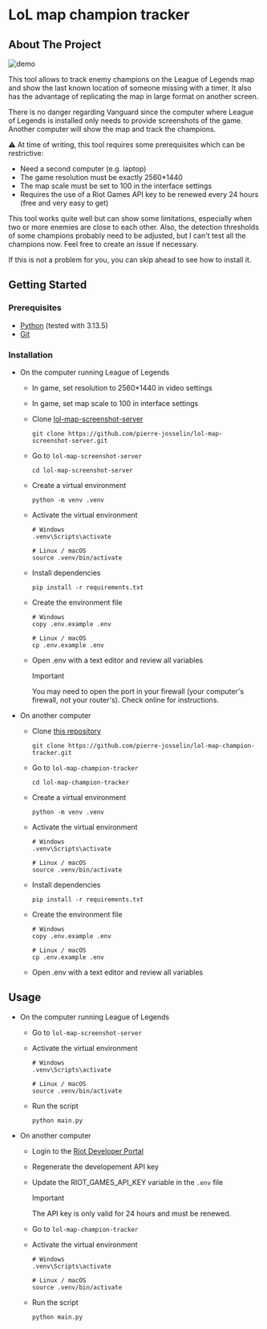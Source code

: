 # LoL map champion tracker

## About The Project

![demo](https://github.com/user-attachments/assets/f001713c-3da4-40bf-b9ec-4b15049c8a7f)

This tool allows to track enemy champions on the League of Legends map and show the last known location of someone missing with a timer. It also has the advantage of replicating the map in large format on another screen.

There is no danger regarding Vanguard since the computer where League of Legends is installed only needs to provide screenshots of the game. Another computer will show the map and track the champions.

⚠️ At time of writing, this tool requires some prerequisites which can be restrictive:

- Need a second computer (e.g. laptop)
- The game resolution must be exactly 2560*1440
- The map scale must be set to 100 in the interface settings
- Requires the use of a Riot Games API key to be renewed every 24 hours (free and very easy to get)

This tool works quite well but can show some limitations, especially when two or more enemies are close to each other. Also, the detection thresholds of some champions probably need to be adjusted, but I can't test all the champions now. Feel free to create an issue if necessary.

If this is not a problem for you, you can skip ahead to see how to install it.

## Getting Started

### Prerequisites

- [Python](https://www.python.org/downloads/) (tested with 3.13.5)
- [Git](https://git-scm.com/downloads)

### Installation

- On the computer running League of Legends

    - In game, set resolution to 2560*1440 in video settings

    - In game, set map scale to 100 in interface settings

    - Clone [lol-map-screenshot-server](https://github.com/pierre-josselin/lol-map-screenshot-server)

        ```
        git clone https://github.com/pierre-josselin/lol-map-screenshot-server.git
        ```

    - Go to `lol-map-screenshot-server`

        ```
        cd lol-map-screenshot-server
        ```

    - Create a virtual environment

        ```
        python -m venv .venv
        ```

    - Activate the virtual environment

        ```
        # Windows
        .venv\Scripts\activate

        # Linux / macOS
        source .venv/bin/activate
        ```

    - Install dependencies

        ```
        pip install -r requirements.txt
        ```

    - Create the environment file

        ```
        # Windows
        copy .env.example .env

        # Linux / macOS
        cp .env.example .env
        ```

    - Open .env with a text editor and review all variables

        > [!IMPORTANT]  
        > You may need to open the port in your firewall (your computer's firewall, not your router's). Check online for instructions.

- On another computer

    - Clone [this repository](https://github.com/pierre-josselin/lol-map-champion-tracker)

        ```
        git clone https://github.com/pierre-josselin/lol-map-champion-tracker.git
        ```

    - Go to `lol-map-champion-tracker`

        ```
        cd lol-map-champion-tracker
        ```

    - Create a virtual environment

        ```
        python -m venv .venv
        ```

    - Activate the virtual environment

        ```
        # Windows
        .venv\Scripts\activate

        # Linux / macOS
        source .venv/bin/activate
        ```

    - Install dependencies

        ```
        pip install -r requirements.txt
        ```

    - Create the environment file

        ```
        # Windows
        copy .env.example .env

        # Linux / macOS
        cp .env.example .env
        ```

    - Open .env with a text editor and review all variables

## Usage

- On the computer running League of Legends

    - Go to `lol-map-screenshot-server`

    - Activate the virtual environment

        ```
        # Windows
        .venv\Scripts\activate

        # Linux / macOS
        source .venv/bin/activate
        ```

    - Run the script

        ```
        python main.py
        ```

- On another computer

    - Login to the [Riot Developer Portal](https://developer.riotgames.com)

    - Regenerate the developement API key

    - Update the RIOT_GAMES_API_KEY variable in the `.env` file

        > [!IMPORTANT]  
        > The API key is only valid for 24 hours and must be renewed.

    - Go to `lol-map-champion-tracker`

    - Activate the virtual environment

        ```
        # Windows
        .venv\Scripts\activate

        # Linux / macOS
        source .venv/bin/activate
        ```

    - Run the script

        ```
        python main.py
        ```
